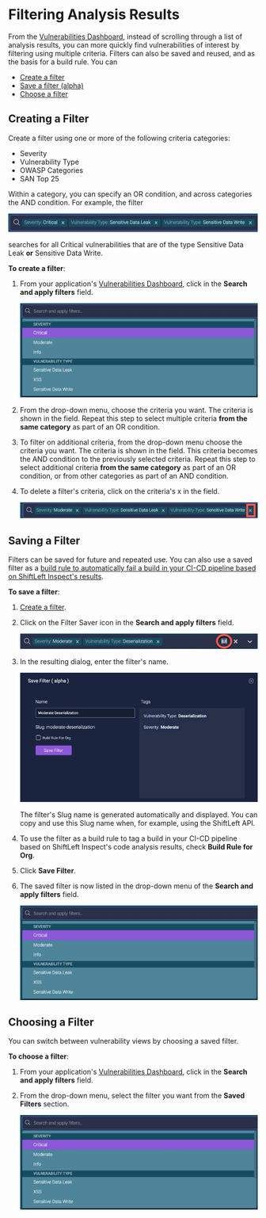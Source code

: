 # Filtering Analysis Results

From the [Vulnerabilities Dashboard](vulnerability-dashboard.md), instead of scrolling through a list of analysis results, you can more quickly find vulnerabilities of interest by filtering using multiple criteria. Filters can also be saved and reused, and as the basis for a build rule. You can

* [Create a filter](#creating-a-filter)
* [Save a filter (alpha)](#saving-a-filter)
* [Choose a filter](#choosing-a-filter)

## Creating a Filter

Create a filter using one or more of the following criteria categories:

* Severity 
* Vulnerability Type
* OWASP Categories
* SAN Top 25

Within a category, you can specify an OR condition, and across categories the AND condition. For example, the filter

![Example Filter](img/example-filter.jpg)

searches for all Critical vulnerabilities that are of the type Sensitive Data Leak **or** Sensitive Data Write.

**To create a filter**:

1. From your application's [Vulnerabilities Dashboard](../using-dashboard/vulnerability-dashboard.md), click in the **Search and apply filters** field.

   ![Filter Menu](img/filter-menu.jpg)

2. From the drop-down menu, choose the criteria you want. The criteria is shown in the field. 
   Repeat this step to select multiple criteria **from the same category** as part of an OR condition.
   
3. To filter on additional criteria, from the drop-down menu choose the criteria you want. The criteria is shown in the field. This criteria becomes the AND condition to the previously selected criteria.
   Repeat this step to select additional criteria **from the same category** as part of an OR condition, or from other categories as part of an AND condition.
   
4. To delete a filter's criteria, click on the criteria's x in the field.

   ![Filter Menu](img/delete-filter.jpg)

## Saving a Filter

Filters can be saved for future and repeated use. You can also use a saved filter as a [build rule to automatically fail a build in your CI-CD pipeline based on ShiftLeft Inspect's results](../inspect/fail-build.md).

**To save a filter**:

1. [Create a filter](#creating-a-filter).

2. Click on the Filter Saver icon in the **Search and apply filters** field.

    ![Filter Save Icon](img/save-icon.jpg)
    
3. In the resulting dialog, enter the filter's name. 

    ![Filter Save Dialog](img/save-dialog.jpg)
    
    The filter's Slug name is generated automatically and displayed. You can copy and use this Slug name when, for example, using the ShiftLeft API.
    
4. To use the filter as a build rule to tag a build in your CI-CD pipeline based on ShiftLeft Inspect's code analysis results, check **Build Rule for Org**.

5. Click **Save Filter**.

6. The saved filter is now listed in the drop-down menu of the **Search and apply filters** field.

    ![Filter In Menu](img/filter-menu.jpg)

## Choosing a Filter

You can switch between vulnerability views by choosing a saved filter.

**To choose a filter**:

1. From your application's [Vulnerabilities Dashboard](../using-workflow/vulnerability-dashboard.md), click in the **Search and apply filters** field.

2. From the drop-down menu, select the filter you want from the **Saved Filters** section. 

   ![Filter In Menu](img/filter-menu.jpg)

